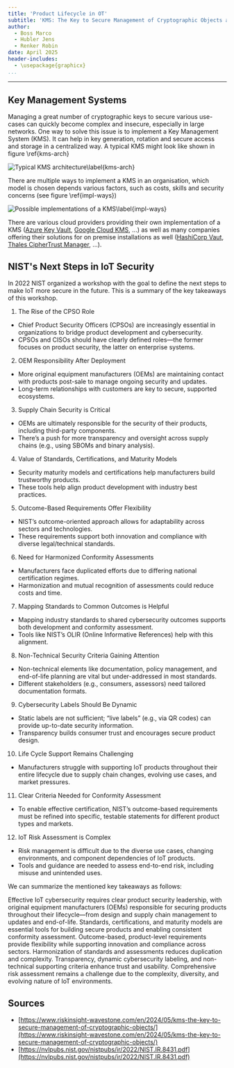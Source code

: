 ```yaml
---
title: 'Product Lifecycle in OT'
subtitle: 'KMS: The Key to Secure Management of Cryptographic Objects and NIST's Next Steps in IoT Security'
author:
  - Boss Marco
  - Hubler Jens
  - Renker Robin
date: April 2025
header-includes:
  - \usepackage{graphicx}
...
```


---

## Key Management Systems

Managing a great number of cryptographic keys to secure various use-cases can
quickly become complex and insecure, especially in large networks. One way to
solve this issue is to implement a Key Management System (KMS). It can help in key
generation, rotation and secure access and storage in a centralized way.
A typical KMS might look like shown in figure \ref{kms-arch}

![Typical KMS architecture\label{kms-arch}](https://www.riskinsight-wavestone.com/wp-content/uploads/2024/05/Capture-decran-2024-05-29-144022.png)

There are multiple ways to implement a KMS in an organisation,
which model is chosen depends various factors, such as costs, skills and security
concerns (see figure \ref{impl-ways})

![Possible implementations of a KMS\label{impl-ways}](https://www.riskinsight-wavestone.com/wp-content/uploads/2024/05/Capture-decran-2024-05-29-144058.png)

There are various cloud providers providing their own implementation of a KMS
([Azure Key Vault](https://azure.microsoft.com/en-us/products/key-vault),
[Google Cloud KMS](https://cloud.google.com/security/products/security-key-management), ...)
as well as many companies offering their solutions for on premise installations as well
([HashiCorp Vaut](https://www.vaultproject.io/),
[Thales CipherTrust Manager](https://cpl.thalesgroup.com/encryption/ciphertrust-manager), ...).

## NIST's Next Steps in IoT Security

In 2022 NIST organized a workshop with the goal to define the next steps to make IoT more secure in the future.
This is a summary of the key takeaways of this workshop.

1. The Rise of the CPSO Role
  - Chief Product Security Officers (CPSOs) are increasingly essential in organizations to bridge product development and cybersecurity.
  - CPSOs and CISOs should have clearly defined roles—the former focuses on product security, the latter on enterprise systems.

2. OEM Responsibility After Deployment
  - More original equipment manufacturers (OEMs) are maintaining contact with products post-sale to manage ongoing security and updates.
  - Long-term relationships with customers are key to secure, supported ecosystems.

3. Supply Chain Security is Critical
  - OEMs are ultimately responsible for the security of their products, including third-party components.
  - There’s a push for more transparency and oversight across supply chains (e.g., using SBOMs and binary analysis).

4. Value of Standards, Certifications, and Maturity Models
  - Security maturity models and certifications help manufacturers build trustworthy products.
  - These tools help align product development with industry best practices.

5. Outcome-Based Requirements Offer Flexibility
  - NIST’s outcome-oriented approach allows for adaptability across sectors and technologies.
  - These requirements support both innovation and compliance with diverse legal/technical standards.

6. Need for Harmonized Conformity Assessments
  - Manufacturers face duplicated efforts due to differing national certification regimes.
  - Harmonization and mutual recognition of assessments could reduce costs and time.

7. Mapping Standards to Common Outcomes is Helpful
  - Mapping industry standards to shared cybersecurity outcomes supports both development and conformity assessment.
  - Tools like NIST’s OLIR (Online Informative References) help with this alignment.

8. Non-Technical Security Criteria Gaining Attention
  - Non-technical elements like documentation, policy management, and end-of-life planning are vital but under-addressed in most standards.
  - Different stakeholders (e.g., consumers, assessors) need tailored documentation formats.

9. Cybersecurity Labels Should Be Dynamic
  - Static labels are not sufficient; “live labels” (e.g., via QR codes) can provide up-to-date security information.
  - Transparency builds consumer trust and encourages secure product design.

10. Life Cycle Support Remains Challenging
  - Manufacturers struggle with supporting IoT products throughout their entire lifecycle due to supply chain changes, evolving use cases, and market pressures.

11. Clear Criteria Needed for Conformity Assessment
  - To enable effective certification, NIST’s outcome-based requirements must be refined into specific, testable statements for different product types and markets.

12. IoT Risk Assessment is Complex
  - Risk management is difficult due to the diverse use cases, changing environments, and component dependencies of IoT products.
  - Tools and guidance are needed to assess end-to-end risk, including misuse and unintended uses.

We can summarize the mentioned key takeaways as follows:

Effective IoT cybersecurity requires clear product security leadership,
with original equipment manufacturers (OEMs) responsible for securing products throughout
their lifecycle—from design and supply chain management to updates and end-of-life.
Standards, certifications, and maturity models are essential tools for building secure
products and enabling consistent conformity assessment. Outcome-based, product-level
requirements provide flexibility while supporting innovation and compliance across sectors.
Harmonization of standards and assessments reduces duplication and complexity.
Transparency, dynamic cybersecurity labeling, and non-technical supporting criteria enhance
trust and usability. Comprehensive risk assessment remains a challenge due to the complexity,
diversity, and evolving nature of IoT environments.

## Sources

- [https://www.riskinsight-wavestone.com/en/2024/05/kms-the-key-to-secure-management-of-cryptographic-objects/](https://www.riskinsight-wavestone.com/en/2024/05/kms-the-key-to-secure-management-of-cryptographic-objects/)
- [https://nvlpubs.nist.gov/nistpubs/ir/2022/NIST.IR.8431.pdf](https://nvlpubs.nist.gov/nistpubs/ir/2022/NIST.IR.8431.pdf)
